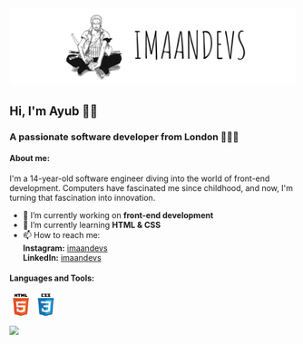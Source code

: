 ![Image Alt Text](IMG_E4044.JPG)

<h2 align="left">Hi, I'm Ayub 👋🏾</h2>
<h3 align="left">A passionate software developer from London 📍🇬🇧</h3>

<h4 align="left">About me:</h4>
<p align="left">
I'm a 14-year-old software engineer diving into the world of front-end development. Computers have fascinated me since childhood, and now, I'm turning that fascination into innovation.
</p>

- 🔭 I’m currently working on **front-end development**
- 🌱 I’m currently learning **HTML & CSS**
- 📫 How to reach me:<br>
 **Instagram:** <a href="https://instagram.com/imaandevs" target="_blank">imaandevs</a><br>
 **LinkedIn:** <a href="https://www.linkedin.com/in/imaandevs/" target="_blank">imaandevs</a> 

<h4 align="left">Languages and Tools:</h4>
<p align="left"> 
    <img src="https://raw.githubusercontent.com/devicons/devicon/master/icons/html5/html5-original-wordmark.svg" alt="html5" width="40" height="40"/> 
    <img src="https://raw.githubusercontent.com/devicons/devicon/master/icons/css3/css3-original-wordmark.svg" alt="css3" width="40" height="40"/> 
</p>

<picture>
  <source
    srcset="https://github-readme-stats.vercel.app/api?username=imaandevs&show_icons=true&theme=dark"
    media="(prefers-color-scheme: dark)"
  />
  <source
    srcset="https://github-readme-stats.vercel.app/api?username=imaandevs&show_icons=true"
    media="(prefers-color-scheme: light), (prefers-color-scheme: no-preference)"
  />
  <img src="https://github-readme-stats.vercel.app/api?username=imaandevs&show_icons=true" align=left />
</picture>
